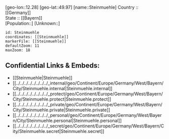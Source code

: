 ﻿---
location: [49.97,12.28] 
mapzoom: [7,12] 
mapmarker: city 
type: City
tags:
- geo/City


SpocWebEntityId: 34553
isDeleted: false
confidential: public

---
[geo-lon::12.28] 
[geo-lat::49.97] 
[name::Steinmuehle] 
Country :: [[Germany]]  
State :: [[Bayern]]  
[Population::] 
[Unknown::] 


```leaflet
id: Steinmuehle
coordinates: [[Steinmuehle]] 
markerFile: [[Steinmuehle]] 
defaultZoom: 11 
maxZoom: 18
```


## Confidential Links & Embeds: 
- [[Steinmuehle|Steinmuehle]]  
- [[../../../../../../../../_internal/geo/Continent/Europe/Germany/West/Bayern/City/Steinmuehle.internal|Steinmuehle.internal]] 
- [[../../../../../../../../_protect/geo/Continent/Europe/Germany/West/Bayern/City/Steinmuehle.protect|Steinmuehle.protect]] 
- [[../../../../../../../../_private/geo/Continent/Europe/Germany/West/Bayern/City/Steinmuehle.private|Steinmuehle.private]] 
- [[../../../../../../../../_personal/geo/Continent/Europe/Germany/West/Bayern/City/Steinmuehle.personal|Steinmuehle.personal]] 
- [[../../../../../../../../_secret/geo/Continent/Europe/Germany/West/Bayern/City/Steinmuehle.secret|Steinmuehle.secret]] 
